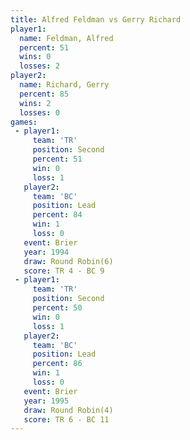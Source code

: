 ```yaml
---
title: Alfred Feldman vs Gerry Richard
player1:               
  name: Feldman, Alfred
  percent: 51          
  wins: 0              
  losses: 2            
player2:               
  name: Richard, Gerry 
  percent: 85          
  wins: 2              
  losses: 0            
games:
 - player1:          
     team: 'TR'      
     position: Second
     percent: 51     
     win: 0          
     loss: 1         
   player2:        
     team: 'BC'    
     position: Lead
     percent: 84   
     win: 1        
     loss: 0       
   event: Brier        
   year: 1994          
   draw: Round Robin(6)
   score: TR 4 - BC 9  
 - player1:          
     team: 'TR'      
     position: Second
     percent: 50     
     win: 0          
     loss: 1         
   player2:        
     team: 'BC'    
     position: Lead
     percent: 86   
     win: 1        
     loss: 0       
   event: Brier        
   year: 1995          
   draw: Round Robin(4)
   score: TR 6 - BC 11 
---
```

